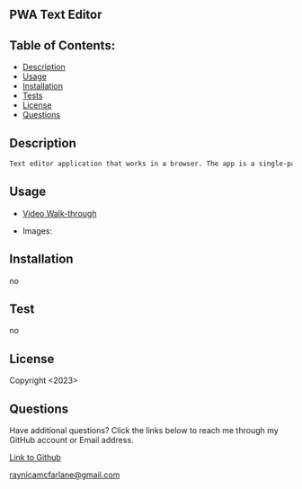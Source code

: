 ## PWA Text Editor

## Table of Contents:
  - [Description](#description)
  - [Usage](#usage)
  - [Installation](#installation)
  - [Tests](#tests)
  - [License](#license)
  - [Questions](#questions)
 
## Description
```md
Text editor application that works in a browser. The app is a single-page application that meets PWA criteria. It features a number of data persistence techniques that serve as redundancy when the options are not supported by the browser. The application functions offline. 
```

## Usage
 - [Video Walk-through]()

  - Images:
  ![]()
  

## Installation 
no

## Test
no

## License
Copyright <2023> <Raynica McFarlane>

## Questions

Have additional questions? Click the links below to reach me through my GitHub account or Email address.

[Link to Github](https://github.com/raymcfarlane)

<a href="mailto:raynicamcfarlane@gmail.com">raynicamcfarlane@gmail.com</a>
